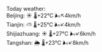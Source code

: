Today weather:  
Beijing: ☀️   🌡️+22°C 🌬️↖4km/h  
Tianjin: ⛅️  🌡️+25°C 🌬️↙4km/h  
Shijiazhuang: ☀️   🌡️+27°C 🌬️↙6km/h  
Tangshan: 🌦   🌡️+23°C 🌬️↙8km/h  
